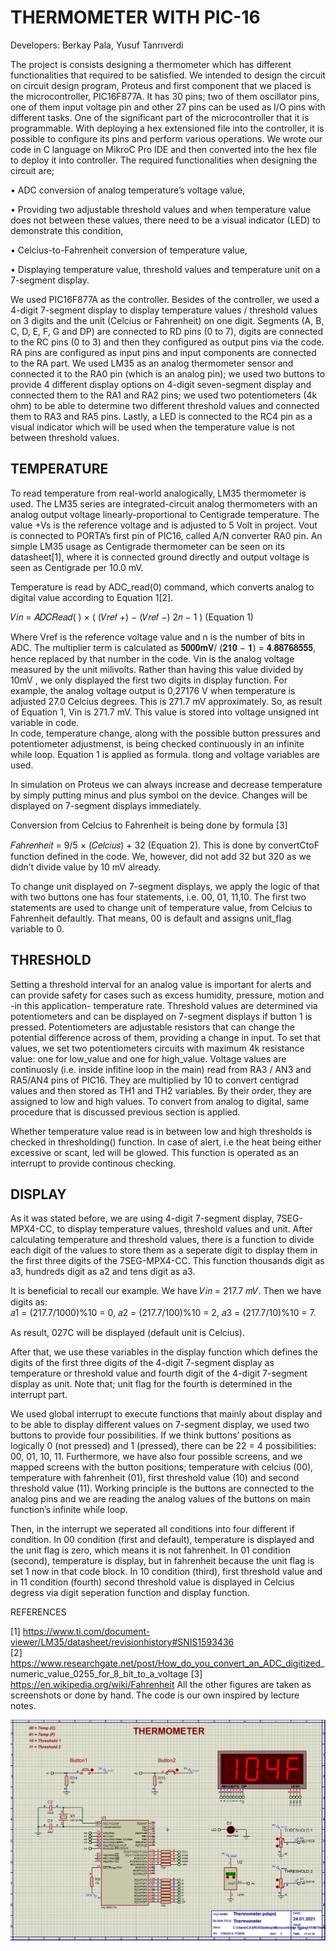 # THERMOMETER WITH PIC-16

Developers: Berkay Pala, Yusuf Tanrıverdi
            
The project is consists designing a thermometer which has different functionalities that required to be satisfied. We intended to design the circuit on circuit design program, Proteus and first component that we placed is the microcontroller, PIC16F877A.  It has 30 pins; two of them oscillator pins, one of them input voltage pin and other 27 pins can be used as I/O pins with different tasks. One of the significant part of the microcontroller that it is programmable. With deploying a hex extensioned file into the controller, it is possible to configure its pins and perform various operations. We wrote our code in C language on MikroC Pro IDE and then converted into the hex file to deploy it into controller.
The required functionalities when designing the circuit are; 

•	ADC conversion of analog temperature’s voltage value, 

•	Providing two adjustable threshold values and when temperature value does not between these values, there need to be a visual indicator (LED) to demonstrate this condition, 

•	Celcius-to-Fahrenheit conversion of temperature value,

•	Displaying temperature value, threshold values and temperature unit on a 7-segment display.

We used PIC16F877A as the controller. Besides of the controller, we used a 4-digit 7-segment display to display temperature values / threshold values on 3 digits and the unit (Celcius or Fahrenheit) on one digit. Segments (A, B, C, D, E, F, G and DP) are connected to RD pins (0 to 7), digits are connected to the RC pins (0 to 3) and then they configured as output pins via the code. RA pins are configured as input pins and input components are connected to the RA part. We used LM35 as an analog thermometer sensor and connected it to the RA0 pin (which is an analog pin); we used two buttons to provide 4 different display options on 4-digit seven-segment display and connected them to the RA1 and RA2 pins; we used two potentiometers (4k ohm) to be able to determine two different threshold values and connected them to RA3 and RA5 pins. Lastly, a LED is connected to the RC4 pin as a visual indicator which will be used when the temperature value is not between threshold values.



## TEMPERATURE

To read temperature from real-world analogically, LM35 thermometer is used. The LM35 series are integrated-circuit analog thermometers with an analog output voltage linearly-proportional to Centigrade temperature. The value +Vs is the reference voltage and is adjusted to 5 Volt in project. Vout is connected to PORTA’s first pin of PIC16, called A/N converter RA0 pin.  An simple LM35 usage as Centigrade thermometer can be seen on its datasheet[1], where it is connected ground directly and output voltage is seen as  Centigrade per 10.0 mV. 
 
Temperature is read by ADC_read(0) command, which converts analog to digital value according to Equation 1[2]. 
 
𝑉𝑖𝑛 = 𝐴𝐷𝐶𝑅𝑒𝑎𝑑( ) ×  ( (𝑉𝑟𝑒𝑓 +) − (𝑉𝑟𝑒𝑓 −) 2𝑛 − 1 )    (Equation 1) 
 
 
Where Vref is the reference voltage value and n is the number of bits in ADC. The multiplier term is calculated as 𝟓𝟎𝟎𝟎𝐦𝐕/ (𝟐𝟏𝟎 − 𝟏) = 𝟒.𝟖𝟖𝟕𝟔𝟖𝟓𝟓𝟓, hence replaced by that number in the code. Vin is the analog voltage measured by the unit milivolts. Rather than having this value divided by 10mV , we only displayed the first two digits in display function.  For example, the analog voltage output is 0,27176 V when temperature is adjusted 27.0 Celcius degrees. This is 271.7 mV approximately. So, as result of Equation 1, Vin is 271.7 mV. This value is stored into voltage unsigned int variable in code.  
In code, temperature change, along with the possible button pressures and potentiometer adjustmenst, is being checked continuously in an infinite while  loop. Equation 1 is applied as formula. tlong and voltage variables are used.  

In simulation on Proteus we can always increase and decrease temperature by simply putting minus and plus symbol on the device. Changes will be displayed on 7-segment displays immediately. 

Conversion from Celcius to Fahrenheit is being done by formula [3] 
 
𝐹𝑎ℎ𝑟𝑒𝑛ℎ𝑒𝑖𝑡 = 9/5 × (𝐶𝑒𝑙𝑐𝑖𝑢𝑠) + 32  (Equation 2). 
This is done by convertCtoF function defined in the code. We, however, did not add  32 but 320 as we didn’t divide value by 10 mV already.

To change unit displayed on 7-segment displays, we apply the logic of that with two buttons one has four statements, i.e. 00, 01, 11,10. The first two statements are used to change unit of temperature value, from Celcius to Fahrenheit defaultly. That means, 00 is default and assigns unit_flag variable to 0. 

## THRESHOLD 
Setting a threshold interval for an analog value is important for alerts and can provide safety for cases such as excess humidity, pressure, motion and -in this application- temperature rate.  Threshold values are determined via potentiometers and can be displayed on 7-segment displays if button 1 is pressed. Potentiometers are adjustable resistors that can change the potential difference across of them, providing a change in input. To set that values, we set two potentiometers circuits with maximum 4k resistance value: one for low_value and one for high_value. Voltage values are continuosly (i.e. inside infitine loop in the main) read from  RA3 / AN3 and RA5/AN4 pins of PIC16. They are multiplied by 10 to convert centigrad values and then stored as TH1 and TH2 variables. By their order, they are assigned to low and high values. To convert from analog to digital, same procedure that is discussed previous section is applied.  


Whether temperature value read is in between low and high thresholds is checked in thresholding() function. In case of alert, i.e the heat being either excessive or scant, led will be glowed.  This function is operated as an interrupt to provide continous checking. 

## DISPLAY 

As it was stated before, we are using 4-digit 7-segment display, 7SEG-MPX4-CC, to display temperature values, threshold values and unit. After calculating temperature and threshold values, there is a function to divide each digit of the values to store them as a seperate digit to display them in the first three digits of the 7SEG-MPX4-CC. This function thousands digit as a3, hundreds digit as a2 and tens digit as a3.  
 
It is beneficial to recall our example. We have 𝑉𝑖𝑛 = 217.7 𝑚𝑉. Then we have digits as:                     
𝑎1 = (217.7/1000)%10 = 0, 
𝑎2 = (217.7/100)%10 = 2, 
𝑎3 = (217.7/10)%10 = 7. 

As result, 027C will be displayed (default unit is Celcius).  
 
After that, we use these variables in the display function which defines  the digits of the first three digits of the 4-digit 7-segment display as temperature or threshold value and fourth digit of the 4-digit 7-segment display as unit. Note that; unit flag for the fourth is determined in the interrupt part.
 
We used global interrupt to execute functions that mainly about display and to be able to display different values on 7-segment display, we used two buttons to provide four possibilities. If we think buttons’ positions as logically 0 (not pressed) and 1 (pressed), there can be 22  = 4 possibilities: 00, 01, 10, 11. Furthermore, we have also four possible screens, and we mapped screens with the button positions; temperature with celcius (00), temperature with fahrenheit (01), first threshold value (10) and second threshold value (11). Working principle is the buttons are connected to the analog pins and we are reading the analog values of the buttons on main function’s infinite while loop.
 
Then, in the interrupt we seperated all conditions into four different if condition. In 00 condition (first and default), temperature is displayed and the unit flag is zero, which means it is not fahrenheit. In 01 condition (second), temperature is display, but in fahrenheit because the unit flag is set 1 now in that code block.  In 10 condition (third), first threshold value and in 11 condition (fourth) second threshold value is displayed in Celcius degress via digit seperation function and display function. 
 
 

REFERENCES 

[1] https://www.ti.com/document-viewer/LM35/datasheet/revisionhistory#SNIS1593436  
[2] https://www.researchgate.net/post/How_do_you_convert_an_ADC_digitized_ numeric_value_0255_for_8_bit_to_a_voltage 
[3] https://en.wikipedia.org/wiki/Fahrenheit
All the other figures are taken as screenshots or done by hand. The code is our own inspired by lecture notes.

![alt text](https://github.com/yusuftengriverdi/thermometer-with-PIC16/blob/main/Circuit.png?raw=true)
